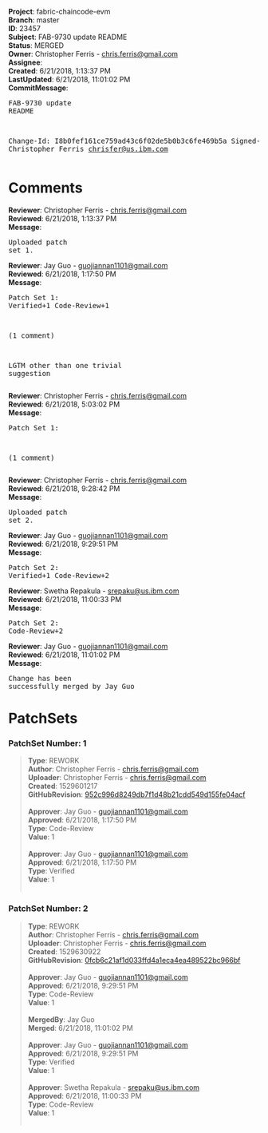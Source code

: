 <strong>Project</strong>: fabric-chaincode-evm<br><strong>Branch</strong>: master<br><strong>ID</strong>: 23457<br><strong>Subject</strong>: FAB-9730 update README<br><strong>Status</strong>: MERGED<br><strong>Owner</strong>: Christopher Ferris - chris.ferris@gmail.com<br><strong>Assignee</strong>:<br><strong>Created</strong>: 6/21/2018, 1:13:37 PM<br><strong>LastUpdated</strong>: 6/21/2018, 11:01:02 PM<br><strong>CommitMessage</strong>:<br><pre>FAB-9730 update README

Change-Id: I8b0fef161ce759ad43c6f02de5b0b3c6fe469b5a
Signed-off-by: Christopher Ferris <chrisfer@us.ibm.com>
</pre><h1>Comments</h1><strong>Reviewer</strong>: Christopher Ferris - chris.ferris@gmail.com<br><strong>Reviewed</strong>: 6/21/2018, 1:13:37 PM<br><strong>Message</strong>: <pre>Uploaded patch set 1.</pre><strong>Reviewer</strong>: Jay Guo - guojiannan1101@gmail.com<br><strong>Reviewed</strong>: 6/21/2018, 1:17:50 PM<br><strong>Message</strong>: <pre>Patch Set 1: Verified+1 Code-Review+1

(1 comment)

LGTM other than one trivial suggestion</pre><strong>Reviewer</strong>: Christopher Ferris - chris.ferris@gmail.com<br><strong>Reviewed</strong>: 6/21/2018, 5:03:02 PM<br><strong>Message</strong>: <pre>Patch Set 1:

(1 comment)</pre><strong>Reviewer</strong>: Christopher Ferris - chris.ferris@gmail.com<br><strong>Reviewed</strong>: 6/21/2018, 9:28:42 PM<br><strong>Message</strong>: <pre>Uploaded patch set 2.</pre><strong>Reviewer</strong>: Jay Guo - guojiannan1101@gmail.com<br><strong>Reviewed</strong>: 6/21/2018, 9:29:51 PM<br><strong>Message</strong>: <pre>Patch Set 2: Verified+1 Code-Review+2</pre><strong>Reviewer</strong>: Swetha Repakula - srepaku@us.ibm.com<br><strong>Reviewed</strong>: 6/21/2018, 11:00:33 PM<br><strong>Message</strong>: <pre>Patch Set 2: Code-Review+2</pre><strong>Reviewer</strong>: Jay Guo - guojiannan1101@gmail.com<br><strong>Reviewed</strong>: 6/21/2018, 11:01:02 PM<br><strong>Message</strong>: <pre>Change has been successfully merged by Jay Guo</pre><h1>PatchSets</h1><h3>PatchSet Number: 1</h3><blockquote><strong>Type</strong>: REWORK<br><strong>Author</strong>: Christopher Ferris - chris.ferris@gmail.com<br><strong>Uploader</strong>: Christopher Ferris - chris.ferris@gmail.com<br><strong>Created</strong>: 1529601217<br><strong>GitHubRevision</strong>: [952c996d8249db7f1d48b21cdd549d155fe04acf](https://github.com/hyperledger/fabric-chaincode-evm/commit/952c996d8249db7f1d48b21cdd549d155fe04acf)<br><br><strong>Approver</strong>: Jay Guo - guojiannan1101@gmail.com<br><strong>Approved</strong>: 6/21/2018, 1:17:50 PM<br><strong>Type</strong>: Code-Review<br><strong>Value</strong>: 1<br><br><strong>Approver</strong>: Jay Guo - guojiannan1101@gmail.com<br><strong>Approved</strong>: 6/21/2018, 1:17:50 PM<br><strong>Type</strong>: Verified<br><strong>Value</strong>: 1<br><br></blockquote><h3>PatchSet Number: 2</h3><blockquote><strong>Type</strong>: REWORK<br><strong>Author</strong>: Christopher Ferris - chris.ferris@gmail.com<br><strong>Uploader</strong>: Christopher Ferris - chris.ferris@gmail.com<br><strong>Created</strong>: 1529630922<br><strong>GitHubRevision</strong>: [0fcb6c21af1d033ffd4a1eca4ea489522bc966bf](https://github.com/hyperledger/fabric-chaincode-evm/commit/0fcb6c21af1d033ffd4a1eca4ea489522bc966bf)<br><br><strong>Approver</strong>: Jay Guo - guojiannan1101@gmail.com<br><strong>Approved</strong>: 6/21/2018, 9:29:51 PM<br><strong>Type</strong>: Code-Review<br><strong>Value</strong>: 1<br><br><strong>MergedBy</strong>: Jay Guo<br><strong>Merged</strong>: 6/21/2018, 11:01:02 PM<br><br><strong>Approver</strong>: Jay Guo - guojiannan1101@gmail.com<br><strong>Approved</strong>: 6/21/2018, 9:29:51 PM<br><strong>Type</strong>: Verified<br><strong>Value</strong>: 1<br><br><strong>Approver</strong>: Swetha Repakula - srepaku@us.ibm.com<br><strong>Approved</strong>: 6/21/2018, 11:00:33 PM<br><strong>Type</strong>: Code-Review<br><strong>Value</strong>: 1<br><br></blockquote>